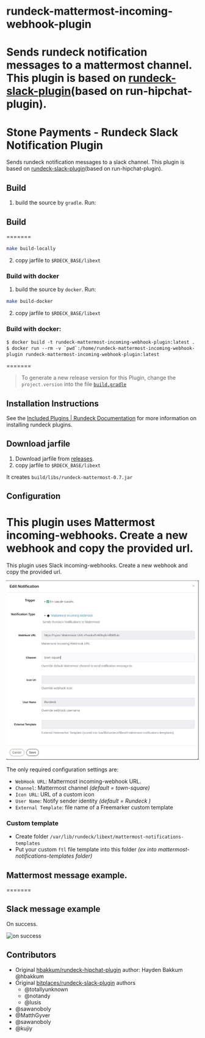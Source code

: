 rundeck-mattermost-incoming-webhook-plugin
======================

Sends rundeck notification messages to a mattermost channel.  This plugin  is based on [rundeck-slack-plugin](https://github.com/bitplaces/rundeck-slack-plugin)(based on run-hipchat-plugin).
=======
# Stone Payments - Rundeck Slack Notification Plugin

Sends rundeck notification messages to a slack channel. This plugin is based on [rundeck-slack-plugin](https://github.com/bitplaces/rundeck-slack-plugin)(based on run-hipchat-plugin).

## Build

1. build the source by `gradle`. Run:

## Build
=======
```bash
make build-locally
```

2. copy jarfile to `$RDECK_BASE/libext`

### Build with docker

1. build the source by `docker`. Run:

```bash
make build-docker
```

2. copy jarfile to `$RDECK_BASE/libext`

### Build with docker:
```
$ docker build -t rundeck-mattermost-incoming-webhook-plugin:latest .
$ docker run --rm -v `pwd`:/home/rundeck-mattermost-incoming-webhook-plugin rundeck-mattermost-incoming-webhook-plugin:latest

```
=======
> To generate a new release version for this Plugin, change the `project.version` into the file [`build.gradle`](./build.gradle)

## Installation Instructions

See the [Included Plugins | Rundeck Documentation](http://rundeck.org/docs/plugins-user-guide/installing.html#included-plugins "Included Plugins") for more information on installing rundeck plugins.

## Download jarfile

1. Download jarfile from [releases](https://github.com/rundeck-plugins/slack-incoming-webhook-plugin/releases).
2. copy jarfile to `$RDECK_BASE/libext`

It creates ``build/libs/rundeck-mattermost-0.7.jar``
## Configuration
This plugin uses Mattermost incoming-webhooks. Create a new webhook and copy the provided url.
=======

This plugin uses Slack incoming-webhooks. Create a new webhook and copy the provided url.

![configuration](config.png)

The only required configuration settings are:

- `WebHook URL`: Mattermost incoming-webhook URL.
- `Channel`: Mattermost channel *(default = town-square)*
- `Icon URL`: URL of a custom icon
- `User Name`: Notify sender identity *(default = Rundeck )*
- `External Template`: file name of a Freemarker custom template

### Custom template
- Create folder ``/var/lib/rundeck/libext/mattermost-notifications-templates``
- Put your custom ``ftl`` file template into this folder *(ex into mattermost-notifications-templates folder)*

## Mattermost  message example.

=======
## Slack message example

On success.

![on success](on_success.png)


## Contributors
*  Original [hbakkum/rundeck-hipchat-plugin](https://github.com/hbakkum/rundeck-hipchat-plugin) author: Hayden Bakkum @hbakkum
*  Original [bitplaces/rundeck-slack-plugin](https://github.com/bitplaces/rundeck-slack-plugin) authors
    *  @totallyunknown
    *  @notandy
    *  @lusis
*  @sawanoboly
*  @MatthGyver
*  @sawanoboly
*  @kujiy
